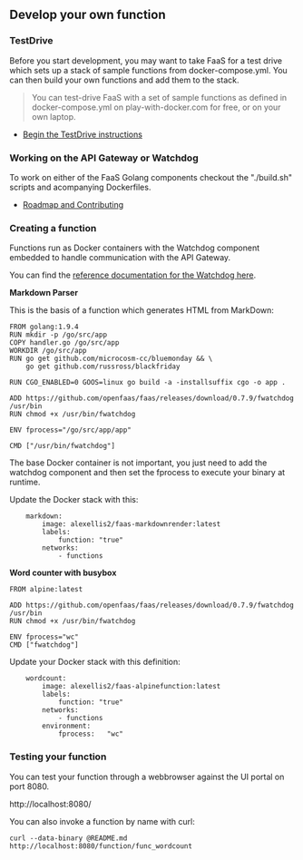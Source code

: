 ## Develop your own function

### TestDrive

Before you start development, you may want to take FaaS for a test drive which sets up a stack of sample functions from docker-compose.yml. You can then build your own functions and add them to the stack.

> You can test-drive FaaS with a set of sample functions as defined in docker-compose.yml on play-with-docker.com for free, or on your own laptop.

* [Begin the TestDrive instructions](https://github.com/openfaas/faas/blob/master/TestDrive.md)

### Working on the API Gateway or Watchdog

To work on either of the FaaS Golang components checkout the "./build.sh" scripts and acompanying Dockerfiles.

* [Roadmap and Contributing](https://github.com/openfaas/faas/blob/master/ROADMAP.md)

### Creating a function

Functions run as Docker containers with the Watchdog component embedded to handle communication with the API Gateway.

You can find the [reference documentation for the Watchdog here](https://github.com/openfaas/faas/tree/master/watchdog).


**Markdown Parser**

This is the basis of a function which generates HTML from MarkDown:

```
FROM golang:1.9.4
RUN mkdir -p /go/src/app
COPY handler.go /go/src/app
WORKDIR /go/src/app
RUN go get github.com/microcosm-cc/bluemonday && \
    go get github.com/russross/blackfriday

RUN CGO_ENABLED=0 GOOS=linux go build -a -installsuffix cgo -o app .

ADD https://github.com/openfaas/faas/releases/download/0.7.9/fwatchdog /usr/bin
RUN chmod +x /usr/bin/fwatchdog

ENV fprocess="/go/src/app/app"

CMD ["/usr/bin/fwatchdog"]
```

The base Docker container is not important, you just need to add the watchdog component and then set the fprocess to execute your binary at runtime.

Update the Docker stack with this:

```
    markdown:
        image: alexellis2/faas-markdownrender:latest
        labels:
            function: "true"
        networks:
            - functions
```

**Word counter with busybox**

```
FROM alpine:latest

ADD https://github.com/openfaas/faas/releases/download/0.7.9/fwatchdog /usr/bin
RUN chmod +x /usr/bin/fwatchdog

ENV fprocess="wc"
CMD ["fwatchdog"]
```


Update your Docker stack with this definition:

```
    wordcount:
        image: alexellis2/faas-alpinefunction:latest
        labels:
            function: "true"
        networks:
            - functions
        environment:
            fprocess:	"wc"
```

### Testing your function

You can test your function through a webbrowser against the UI portal on port 8080.

http://localhost:8080/

You can also invoke a function by name with curl:

```
curl --data-binary @README.md http://localhost:8080/function/func_wordcount
```

